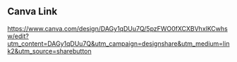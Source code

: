 ## Canva Link ##
https://www.canva.com/design/DAGy1qDUu7Q/5pzFWO0fXCXBVhxlKCwhsw/edit?utm_content=DAGy1qDUu7Q&utm_campaign=designshare&utm_medium=link2&utm_source=sharebutton
